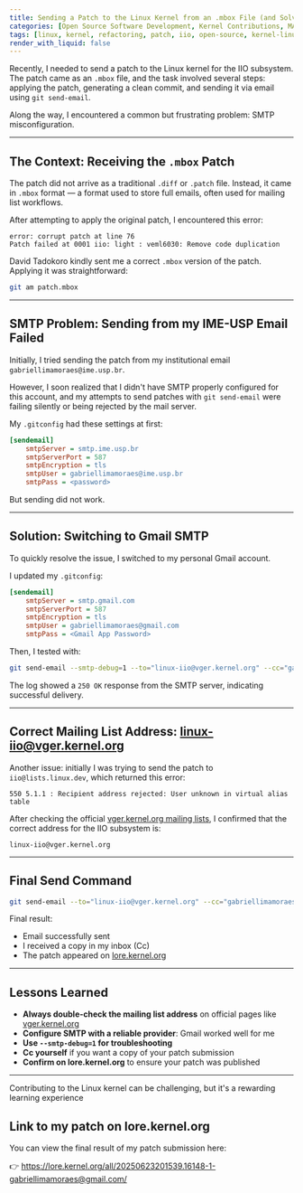 ```yaml
---
title: Sending a Patch to the Linux Kernel from an .mbox File (and Solving SMTP Issues)
categories: [Open Source Software Development, Kernel Contributions, MAC0470]
tags: [linux, kernel, refactoring, patch, iio, open-source, kernel-linux, git-send-email, smtp]
render_with_liquid: false
---
```


Recently, I needed to send a patch to the Linux kernel for the IIO subsystem. The patch came as an `.mbox` file, and the task involved several steps: applying the patch, generating a clean commit, and sending it via email using `git send-email`.

Along the way, I encountered a common but frustrating problem: SMTP misconfiguration.

---

## The Context: Receiving the `.mbox` Patch

The patch did not arrive as a traditional `.diff` or `.patch` file. Instead, it came in `.mbox` format — a format used to store full emails, often used for mailing list workflows.

After attempting to apply the original patch, I encountered this error:

```
error: corrupt patch at line 76
Patch failed at 0001 iio: light : veml6030: Remove code duplication
```

David Tadokoro kindly sent me a correct `.mbox` version of the patch. Applying it was straightforward:

```bash
git am patch.mbox
```

---

## SMTP Problem: Sending from my IME-USP Email Failed

Initially, I tried sending the patch from my institutional email `gabriellimamoraes@ime.usp.br`.  

However, I soon realized that I didn't have SMTP properly configured for this account, and my attempts to send patches with `git send-email` were failing silently or being rejected by the mail server.

My `.gitconfig` had these settings at first:

```ini
[sendemail]
    smtpServer = smtp.ime.usp.br
    smtpServerPort = 587
    smtpEncryption = tls
    smtpUser = gabriellimamoraes@ime.usp.br
    smtpPass = <password>
```

But sending did not work.

---

## Solution: Switching to Gmail SMTP

To quickly resolve the issue, I switched to my personal Gmail account.

I updated my `.gitconfig`:

```ini
[sendemail]
    smtpServer = smtp.gmail.com
    smtpServerPort = 587
    smtpEncryption = tls
    smtpUser = gabriellimamoraes@gmail.com
    smtpPass = <Gmail App Password>
```

Then, I tested with:

```bash
git send-email --smtp-debug=1 --to="linux-iio@vger.kernel.org" --cc="gabriellimamoraes@ime.usp.br" HEAD~1
```

The log showed a `250 OK` response from the SMTP server, indicating successful delivery.

---

## Correct Mailing List Address: <linux-iio@vger.kernel.org>

Another issue: initially I was trying to send the patch to `iio@lists.linux.dev`, which returned this error:

```
550 5.1.1 : Recipient address rejected: User unknown in virtual alias table
```

After checking the official [vger.kernel.org mailing lists](https://vger.kernel.org/vger-lists.html), I confirmed that the correct address for the IIO subsystem is:

```
linux-iio@vger.kernel.org
```

---

## Final Send Command

```bash
git send-email --to="linux-iio@vger.kernel.org" --cc="gabriellimamoraes@ime.usp.br" HEAD~1
```

Final result:

- Email successfully sent
- I received a copy in my inbox (Cc)
- The patch appeared on [lore.kernel.org](https://lore.kernel.org/linux-iio/)

---

## Lessons Learned

- **Always double-check the mailing list address** on official pages like [vger.kernel.org](https://vger.kernel.org/vger-lists.html)
- **Configure SMTP with a reliable provider**: Gmail worked well for me
- **Use `--smtp-debug=1` for troubleshooting**
- **Cc yourself** if you want a copy of your patch submission
- **Confirm on lore.kernel.org** to ensure your patch was published

---

 Contributing to the Linux kernel can be challenging, but it's a rewarding learning experience

## Link to my patch on lore.kernel.org

You can view the final result of my patch submission here:

👉 <https://lore.kernel.org/all/20250623201539.16148-1-gabriellimamoraes@gmail.com/>
